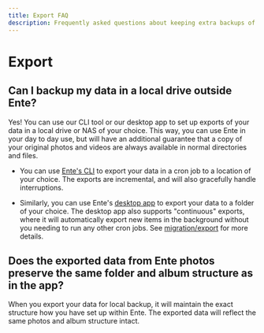 ```yaml
---
title: Export FAQ
description: Frequently asked questions about keeping extra backups of your data
---
```


# Export

## Can I backup my data in a local drive outside Ente?

Yes! You can use our CLI tool or our desktop app to set up exports of your data
in a local drive or NAS of your choice. This way, you can use Ente in your day
to day use, but will have an additional guarantee that a copy of your original
photos and videos are always available in normal directories and files.

* You can use [Ente's CLI](https://github.com/ente-io/ente/tree/main/cli#export)
  to export your data in a cron job to a location of your choice. The exports
  are incremental, and will also gracefully handle interruptions.

* Similarly, you can use Ente's [desktop app](https://ente.io/download/desktop)
  to export your data to a folder of your choice. The desktop app also supports
  "continuous" exports, where it will automatically export new items in the
  background without you needing to run any other cron jobs. See
  [migration/export](/photos/migration/export/) for more details.

## Does the exported data from Ente photos preserve the same folder and album structure as in the app?

When you export your data for local backup, it will maintain the exact structure
how you have set up within Ente. The exported data will reflect the same photos
and album structure intact.
